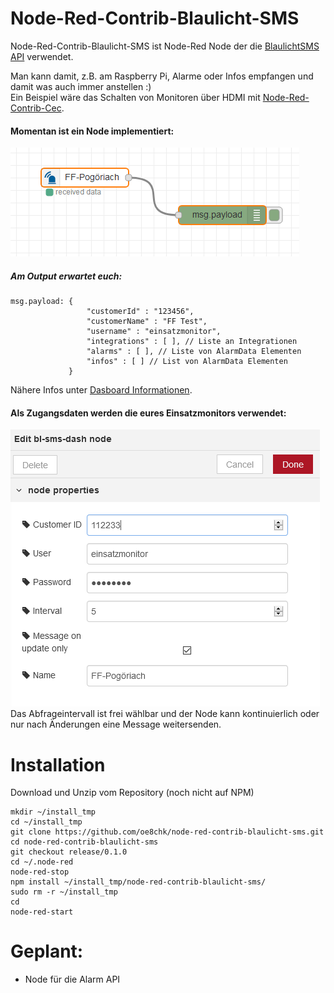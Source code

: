 # Node-Red-Contrib-Blaulicht-SMS
Node-Red-Contrib-Blaulicht-SMS ist Node-Red Node der die [BlaulichtSMS API](https://github.com/blaulichtSMS/docs) verwendet.

Man kann damit, z.B. am Raspberry Pi, Alarme oder Infos empfangen und damit was auch immer anstellen :)  
Ein Beispiel wäre das Schalten von Monitoren über HDMI mit [Node-Red-Contrib-Cec](https://github.com/damoclark/node-red-contrib-cec).

#### Momentan ist ein Node implementiert:  
![BlaulichtSMS Dashboard Node](https://raw.githubusercontent.com/oe8chk/node-red-contrib-blaulicht-sms/develop/examples/blsms-dash-node1.png)
##### Am Output erwartet euch:
```
msg.payload: {
                 "customerId" : "123456",
                 "customerName" : "FF Test",
                 "username" : "einsatzmonitor",
                 "integrations" : [ ], // Liste an Integrationen
                 "alarms" : [ ], // Liste von AlarmData Elementen
                 "infos" : [ ] // List von AlarmData Elementen
             }
```
Nähere Infos unter [Dasboard Informationen](https://github.com/blaulichtSMS/docs/blob/master/dashboard_api_v1.md#dasboard-informationen).

#### Als Zugangsdaten werden die eures Einsatzmonitors verwendet:
![BlaulichtSMS Dashboard Node Config](https://raw.githubusercontent.com/oe8chk/node-red-contrib-blaulicht-sms/develop/examples/blsms-dash-node-config1.png)  
Das Abfrageintervall ist frei wählbar und der Node kann kontinuierlich oder nur nach Änderungen eine Message weitersenden.

# Installation
Download und Unzip vom Repository (noch nicht auf NPM)
```
mkdir ~/install_tmp
cd ~/install_tmp
git clone https://github.com/oe8chk/node-red-contrib-blaulicht-sms.git
cd node-red-contrib-blaulicht-sms
git checkout release/0.1.0
cd ~/.node-red
node-red-stop
npm install ~/install_tmp/node-red-contrib-blaulicht-sms/
sudo rm -r ~/install_tmp
cd
node-red-start
```

# Geplant:
* Node für die Alarm API
